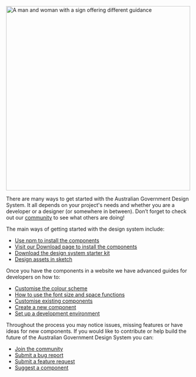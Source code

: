 <img src="/assets/img/artwork-getting-started.png" alt="A man and woman with a sign offering different guidance" width="500"/>

There are many ways to get started with the Australian Government Design System. It all depends on your project's needs and whether you are a developer or a designer (or somewhere in between). Don’t forget to check out our [community](https://community.digital.gov.au/c/designsystem) to see what others are doing!

The main ways of getting started with the design system include:

- [Use npm to install the components](get-started/npm-install)
- [Visit our Download page to install the components](get-started/download-page)
- [Download the design system starter kit](get-started/starter-kit)
- [Design assets in sketch](get-started/design-assets)

Once you have the components in a website we have advanced guides for developers on how to:

- [Customise the colour scheme](get-started/customise-color)
- [How to use the font size and space functions](get-started/font-size-space)
- [Customise existing components](get-started/customise-components)
- [Create a new component](get-started/create-components)
- [Set up a development environment](get-started/development-environment)

Throughout the process you may notice issues, missing features or have ideas for new components. If you would like to contribute or help build the future of the Australian Government Design System you can:

- [Join the community](/community)
- [Submit a bug report](https://github.com/govau/uikit/issues/new?template=----bug-report.md)
- [Submit a feature request](https://github.com/govau/uikit/issues/new?template=---feature-request.md)
- [Suggest a component](https://community.digital.gov.au/c/designsystem/suggest-a-component)
